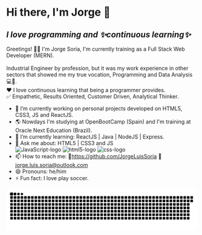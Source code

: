 <h1>Hi there, I'm Jorge 👋</h1>
<h2><i>I love programming and ✨continuous learning✨</i></h2>

Greetings! 🙋‍♂️ I'm Jorge Soria, I'm currently training as a Full Stack Web Developer (MERN).<br><br>
Industrial Engineer by profession, but it was my work experience in other sectors that showed me my true vocation, Programming and Data Analysis💻💙.<br>
❤ I love continuous learning that being a programmer provides.<br>
✅ Empathetic, Results Oriented, Customer Driven, Analytical Thinker.

- 🔭 I’m currently working on personal projects developed on HTML5, CSS3, JS and ReactJS.
- 🌎 Nowdays I'm studying at OpenBootCamp (Spain) and I'm training at Oracle Next Education (Brazil).
- 🌱 I’m currently learning: ReactJS | Java | NodeJS | Express.
- 💬 Ask me about: HTML5 | CSS3 and JS<br>
                  <img src='https://upload.wikimedia.org/wikipedia/commons/6/6a/JavaScript-logo.png' width='30px' height='auto' alt='JavaScript-logo'> <img src='https://upload.wikimedia.org/wikipedia/commons/thumb/6/61/HTML5_logo_and_wordmark.svg/800px-HTML5_logo_and_wordmark.svg.png' width='40px' height='auto' alt='html5-logo'> <img src='https://upload.wikimedia.org/wikipedia/commons/thumb/d/d5/CSS3_logo_and_wordmark.svg/363px-CSS3_logo_and_wordmark.svg.png' width='30px' height='auto' alt='css-logo'> 
- 📫 How to reach me: 
                    🔗https://github.com/JorgeLuisSoria
                    📧jorge.luis.soria@outlook.com
- 😄 Pronouns: he/him
- ⚡ Fun fact: I love play soccer.

<img src='https://raw.githubusercontent.com/WandaCatellani/WandaCatellani/output/github-contribution-grid-snake.svg' alt='snake-game'>
